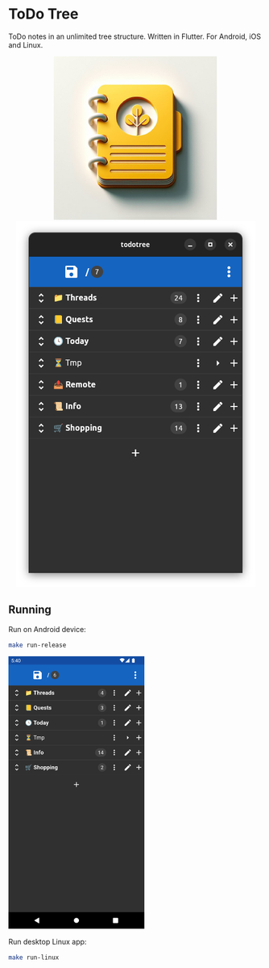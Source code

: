 # ToDo Tree

ToDo notes in an unlimited tree structure. Written in Flutter.
For Android, iOS and Linux.

<div align="center">
  <img src="./android/app/src/main/res/drawable-xxhdpi/ic_launcher_foreground.png" />
</div>

<div align="center">
  <img src="./docs/img/screenshot.png" />
</div>

## Running
Run on Android device:
```sh
make run-release
```

<img src="./docs/img/android-screenshots/Screenshot_1714146003.png" height="540px"/>

Run desktop Linux app:
```sh
make run-linux
```
